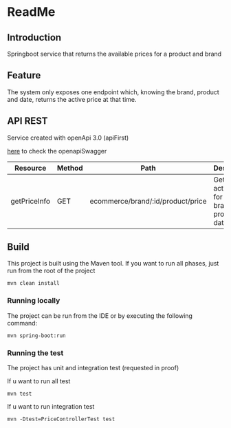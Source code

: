 # ReadMe

## Introduction

Springboot service that returns the available prices for a product and brand

## Feature

The system only exposes one endpoint which, knowing the brand, product and date, 
returns the active price at that time.

## API REST

Service created with openApi 3.0 (apiFirst)

[here](./application/src/main/resources/ecommerceAPI.yaml) 
to check the openapiSwagger

| Resource      | Method | Path                              | Descripción                                               |
|---------------|--------|-----------------------------------|-----------------------------------------------------------|
| getPriceInfo  | GET    | ecommerce/brand/:id/product/price | Get the active price for selected brand, product and date |

## Build

This project is built using the Maven tool. If you want to run all phases,
just run from the root of the project

````shell script
mvn clean install
````

### Running locally

The project can be run from the IDE or by executing the following command:

````shell script
mvn spring-boot:run
````

### Running the test

The project has unit and integration test (requested in proof)

If u want to run all test

````shell script
mvn test
````

If u want to run integration test

````shell script
mvn -Dtest=PriceControllerTest test 
````